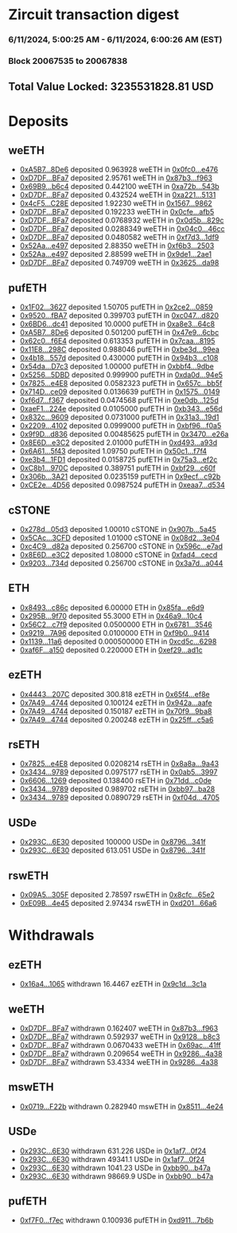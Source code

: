 # Zircuit transaction digest
### 6/11/2024, 5:00:25 AM - 6/11/2024, 6:00:26 AM (EST)
### Block 20067535 to 20067838

## Total Value Locked: 3235531828.81 USD

# Deposits
## weETH
- [0xA5B7...8De6](https://etherscan.io/address/0xA5B7922F058b4675DcE7ACfDC6d43E9b8eC68De6) deposited 0.963928 weETH in [0x0fc0...e476](https://etherscan.io/tx/0xA5B7922F058b4675DcE7ACfDC6d43E9b8eC68De6)
- [0xD7DF...BFa7](https://etherscan.io/address/0xD7DF7E085214743530afF339aFC420c7c720BFa7) deposited 2.95761 weETH in [0x87b3...f963](https://etherscan.io/tx/0xD7DF7E085214743530afF339aFC420c7c720BFa7)
- [0x69B9...b6c4](https://etherscan.io/address/0x69B9014ACDbd2AFA547dE81747c20718BAAeb6c4) deposited 0.442100 weETH in [0xa72b...543b](https://etherscan.io/tx/0x69B9014ACDbd2AFA547dE81747c20718BAAeb6c4)
- [0xD7DF...BFa7](https://etherscan.io/address/0xD7DF7E085214743530afF339aFC420c7c720BFa7) deposited 0.432524 weETH in [0xa221...5131](https://etherscan.io/tx/0xD7DF7E085214743530afF339aFC420c7c720BFa7)
- [0x4cF5...C28E](https://etherscan.io/address/0x4cF5A64B4670B4c468BcAEFd2491967DDCd3C28E) deposited 1.92230 weETH in [0x1567...9862](https://etherscan.io/tx/0x4cF5A64B4670B4c468BcAEFd2491967DDCd3C28E)
- [0xD7DF...BFa7](https://etherscan.io/address/0xD7DF7E085214743530afF339aFC420c7c720BFa7) deposited 0.192233 weETH in [0x0cfe...afb5](https://etherscan.io/tx/0xD7DF7E085214743530afF339aFC420c7c720BFa7)
- [0xD7DF...BFa7](https://etherscan.io/address/0xD7DF7E085214743530afF339aFC420c7c720BFa7) deposited 0.0768932 weETH in [0x0d5b...829c](https://etherscan.io/tx/0xD7DF7E085214743530afF339aFC420c7c720BFa7)
- [0xD7DF...BFa7](https://etherscan.io/address/0xD7DF7E085214743530afF339aFC420c7c720BFa7) deposited 0.0288349 weETH in [0x04c0...46cc](https://etherscan.io/tx/0xD7DF7E085214743530afF339aFC420c7c720BFa7)
- [0xD7DF...BFa7](https://etherscan.io/address/0xD7DF7E085214743530afF339aFC420c7c720BFa7) deposited 0.0480582 weETH in [0xf7d3...1df9](https://etherscan.io/tx/0xD7DF7E085214743530afF339aFC420c7c720BFa7)
- [0x52Aa...e497](https://etherscan.io/address/0x52Aa899454998Be5b000Ad077a46Bbe360F4e497) deposited 2.88350 weETH in [0xf6b3...2503](https://etherscan.io/tx/0x52Aa899454998Be5b000Ad077a46Bbe360F4e497)
- [0x52Aa...e497](https://etherscan.io/address/0x52Aa899454998Be5b000Ad077a46Bbe360F4e497) deposited 2.88599 weETH in [0x9de1...2ae1](https://etherscan.io/tx/0x52Aa899454998Be5b000Ad077a46Bbe360F4e497)
- [0xD7DF...BFa7](https://etherscan.io/address/0xD7DF7E085214743530afF339aFC420c7c720BFa7) deposited 0.749709 weETH in [0x3625...da98](https://etherscan.io/tx/0xD7DF7E085214743530afF339aFC420c7c720BFa7)
## pufETH
- [0x1F02...3627](https://etherscan.io/address/0x1F0203e7d0c9043eE64F7601b46eE3DC16Ec3627) deposited 1.50705 pufETH in [0x2ce2...0859](https://etherscan.io/tx/0x1F0203e7d0c9043eE64F7601b46eE3DC16Ec3627)
- [0x9520...fBA7](https://etherscan.io/address/0x9520F29c6EdCb89cB3100CED14CbabBcBEd0fBA7) deposited 0.399703 pufETH in [0xc047...d820](https://etherscan.io/tx/0x9520F29c6EdCb89cB3100CED14CbabBcBEd0fBA7)
- [0x6BD6...dc41](https://etherscan.io/address/0x6BD6cb2B7bDFeAB6A2782Dd0849f78F6E697dc41) deposited 10.0000 pufETH in [0xa8e3...64c8](https://etherscan.io/tx/0x6BD6cb2B7bDFeAB6A2782Dd0849f78F6E697dc41)
- [0xA5B7...8De6](https://etherscan.io/address/0xA5B7922F058b4675DcE7ACfDC6d43E9b8eC68De6) deposited 0.501200 pufETH in [0x47e9...6cbc](https://etherscan.io/tx/0xA5B7922F058b4675DcE7ACfDC6d43E9b8eC68De6)
- [0x62c0...f6E4](https://etherscan.io/address/0x62c03dE2B9F3e6320748C76B8EeB6dBdCEA8f6E4) deposited 0.613353 pufETH in [0x7caa...8195](https://etherscan.io/tx/0x62c03dE2B9F3e6320748C76B8EeB6dBdCEA8f6E4)
- [0x11E8...298C](https://etherscan.io/address/0x11E8f6525Ae61b59d3B75a5Ddb3D070145DB298C) deposited 0.988046 pufETH in [0xbe3d...99ea](https://etherscan.io/tx/0x11E8f6525Ae61b59d3B75a5Ddb3D070145DB298C)
- [0x4b18...557d](https://etherscan.io/address/0x4b188Ad682Bcf0240202693ACefF8B18aCBF557d) deposited 0.430000 pufETH in [0x94b3...c108](https://etherscan.io/tx/0x4b188Ad682Bcf0240202693ACefF8B18aCBF557d)
- [0x54da...D7c3](https://etherscan.io/address/0x54da6239457db0bf957917553390469F7B56D7c3) deposited 1.00000 pufETH in [0xbbf4...9dbe](https://etherscan.io/tx/0x54da6239457db0bf957917553390469F7B56D7c3)
- [0x5256...5DBD](https://etherscan.io/address/0x525605befabC658A9B222839Fe04184f57885DBD) deposited 0.999900 pufETH in [0xda0d...94e5](https://etherscan.io/tx/0x525605befabC658A9B222839Fe04184f57885DBD)
- [0x7825...e4E8](https://etherscan.io/address/0x7825093a4566cE74CdD4976Ae31506CD6156e4E8) deposited 0.0582323 pufETH in [0x657c...bb5f](https://etherscan.io/tx/0x7825093a4566cE74CdD4976Ae31506CD6156e4E8)
- [0x714D...ce09](https://etherscan.io/address/0x714De73673707c302bcEa76c76dA17C202A7ce09) deposited 0.0136639 pufETH in [0x1575...0149](https://etherscan.io/tx/0x714De73673707c302bcEa76c76dA17C202A7ce09)
- [0xf6d7...f367](https://etherscan.io/address/0xf6d72651C7bb6a11103c7e9bd03a1eBA4a93f367) deposited 0.0474568 pufETH in [0xe0db...125d](https://etherscan.io/tx/0xf6d72651C7bb6a11103c7e9bd03a1eBA4a93f367)
- [0xaeF1...224e](https://etherscan.io/address/0xaeF1Ab153AaA6Eb147CE6566A62A99b0FAD2224e) deposited 0.0105000 pufETH in [0xb343...e56d](https://etherscan.io/tx/0xaeF1Ab153AaA6Eb147CE6566A62A99b0FAD2224e)
- [0x832c...9609](https://etherscan.io/address/0x832c11Ac8d1290280e43EA93b4FFEC4aA64e9609) deposited 0.0731000 pufETH in [0x31a3...19d1](https://etherscan.io/tx/0x832c11Ac8d1290280e43EA93b4FFEC4aA64e9609)
- [0x2209...4102](https://etherscan.io/address/0x2209aB82c9062FB12b447f9eC29B22069C354102) deposited 0.0999000 pufETH in [0xbf96...f0a5](https://etherscan.io/tx/0x2209aB82c9062FB12b447f9eC29B22069C354102)
- [0x9f9D...d836](https://etherscan.io/address/0x9f9Dc982637B04878D8330629cD3A3C1d110d836) deposited 0.00485625 pufETH in [0x3470...e26a](https://etherscan.io/tx/0x9f9Dc982637B04878D8330629cD3A3C1d110d836)
- [0x8E6D...e3C2](https://etherscan.io/address/0x8E6DafE59b7eb43ca0DC86AeaFaF080986Bee3C2) deposited 2.01000 pufETH in [0xd493...a93d](https://etherscan.io/tx/0x8E6DafE59b7eb43ca0DC86AeaFaF080986Bee3C2)
- [0x6A61...5f43](https://etherscan.io/address/0x6A61f16F3C9bCF6A7989A085Ac263eE0ba545f43) deposited 1.09750 pufETH in [0x50c1...f7f4](https://etherscan.io/tx/0x6A61f16F3C9bCF6A7989A085Ac263eE0ba545f43)
- [0xe3b4...1FD1](https://etherscan.io/address/0xe3b43b615500aD2ad63a3B21C9e649b4E2d81FD1) deposited 0.0158725 pufETH in [0x75a3...ef2c](https://etherscan.io/tx/0xe3b43b615500aD2ad63a3B21C9e649b4E2d81FD1)
- [0xC8b1...970C](https://etherscan.io/address/0xC8b13C8276BaeCE3AC692fa87ef7b15B0Fa8970C) deposited 0.389751 pufETH in [0xbf29...c60f](https://etherscan.io/tx/0xC8b13C8276BaeCE3AC692fa87ef7b15B0Fa8970C)
- [0x306b...3A21](https://etherscan.io/address/0x306b5629D35bC5D2Fbd3AB8C975b911dc1783A21) deposited 0.0235159 pufETH in [0x9ecf...c92b](https://etherscan.io/tx/0x306b5629D35bC5D2Fbd3AB8C975b911dc1783A21)
- [0xCE2e...4D56](https://etherscan.io/address/0xCE2e67709418B452d8fCd36a502AF27BDE7d4D56) deposited 0.0987524 pufETH in [0xeaa7...d534](https://etherscan.io/tx/0xCE2e67709418B452d8fCd36a502AF27BDE7d4D56)
## cSTONE
- [0x278d...05d3](https://etherscan.io/address/0x278d9Db7032fFE25C5fCEc6fb517F4E2041805d3) deposited 1.00010 cSTONE in [0x907b...5a45](https://etherscan.io/tx/0x278d9Db7032fFE25C5fCEc6fb517F4E2041805d3)
- [0x5CAc...3CFD](https://etherscan.io/address/0x5CAc404D11250cD241B719487f47e3D720873CFD) deposited 1.01000 cSTONE in [0x08d2...3e04](https://etherscan.io/tx/0x5CAc404D11250cD241B719487f47e3D720873CFD)
- [0xc4C9...d82a](https://etherscan.io/address/0xc4C952863fBC17822b4f02a3Ecf88Fe0BeCBd82a) deposited 0.256700 cSTONE in [0x596c...e7ad](https://etherscan.io/tx/0xc4C952863fBC17822b4f02a3Ecf88Fe0BeCBd82a)
- [0x8E6D...e3C2](https://etherscan.io/address/0x8E6DafE59b7eb43ca0DC86AeaFaF080986Bee3C2) deposited 1.08000 cSTONE in [0xfad4...cecd](https://etherscan.io/tx/0x8E6DafE59b7eb43ca0DC86AeaFaF080986Bee3C2)
- [0x9203...734d](https://etherscan.io/address/0x9203AF1E606Ed873B081130d77a86c67A99F734d) deposited 0.256700 cSTONE in [0x3a7d...a044](https://etherscan.io/tx/0x9203AF1E606Ed873B081130d77a86c67A99F734d)
## ETH
- [0x8493...c86c](https://etherscan.io/address/0x8493eCA71BBe028CE959c760E209E3aD73ecc86c) deposited 6.00000 ETH in [0x85fa...e6d9](https://etherscan.io/tx/0x8493eCA71BBe028CE959c760E209E3aD73ecc86c)
- [0x295B...9f70](https://etherscan.io/address/0x295B4Ed261943b1B0B7F3A88e9C4975F6B489f70) deposited 55.3000 ETH in [0x46a9...10c4](https://etherscan.io/tx/0x295B4Ed261943b1B0B7F3A88e9C4975F6B489f70)
- [0x56C2...c7f9](https://etherscan.io/address/0x56C2a768efDC8Ba5f08AF45e9dEdC8d73334c7f9) deposited 0.0500000 ETH in [0x6781...3546](https://etherscan.io/tx/0x56C2a768efDC8Ba5f08AF45e9dEdC8d73334c7f9)
- [0x9219...7A96](https://etherscan.io/address/0x92190b8506a440760F853026cF6111CAb2227A96) deposited 0.0100000 ETH in [0xf9b0...9414](https://etherscan.io/tx/0x92190b8506a440760F853026cF6111CAb2227A96)
- [0x1139...11a6](https://etherscan.io/address/0x113962f8314628f531605Dd2f041f75ED9Bd11a6) deposited 0.000500000 ETH in [0xcd5c...6298](https://etherscan.io/tx/0x113962f8314628f531605Dd2f041f75ED9Bd11a6)
- [0xaf6F...a150](https://etherscan.io/address/0xaf6F2E871Cdb99d9dF965E89AcE56c05D972a150) deposited 0.220000 ETH in [0xef29...ad1c](https://etherscan.io/tx/0xaf6F2E871Cdb99d9dF965E89AcE56c05D972a150)
## ezETH
- [0x4443...207C](https://etherscan.io/address/0x4443f4BAd92Fa04Ec3FA4A1934A9BED5B18B207C) deposited 300.818 ezETH in [0x65f4...ef8e](https://etherscan.io/tx/0x4443f4BAd92Fa04Ec3FA4A1934A9BED5B18B207C)
- [0x7A49...4744](https://etherscan.io/address/0x7A493Be5c2ce014cD049Bf178a1ac0Db1B434744) deposited 0.100124 ezETH in [0x942a...aafe](https://etherscan.io/tx/0x7A493Be5c2ce014cD049Bf178a1ac0Db1B434744)
- [0x7A49...4744](https://etherscan.io/address/0x7A493Be5c2ce014cD049Bf178a1ac0Db1B434744) deposited 0.150187 ezETH in [0x70f9...9ba8](https://etherscan.io/tx/0x7A493Be5c2ce014cD049Bf178a1ac0Db1B434744)
- [0x7A49...4744](https://etherscan.io/address/0x7A493Be5c2ce014cD049Bf178a1ac0Db1B434744) deposited 0.200248 ezETH in [0x25ff...c5a6](https://etherscan.io/tx/0x7A493Be5c2ce014cD049Bf178a1ac0Db1B434744)
## rsETH
- [0x7825...e4E8](https://etherscan.io/address/0x7825093a4566cE74CdD4976Ae31506CD6156e4E8) deposited 0.0208214 rsETH in [0x8a8a...9a43](https://etherscan.io/tx/0x7825093a4566cE74CdD4976Ae31506CD6156e4E8)
- [0x3434...9789](https://etherscan.io/address/0x34349c5569e7B846c3558961552D2202760A9789) deposited 0.0975177 rsETH in [0x0ab5...3997](https://etherscan.io/tx/0x34349c5569e7B846c3558961552D2202760A9789)
- [0x6606...1269](https://etherscan.io/address/0x660652E1d4525AF032058c93ded9aF13d3a91269) deposited 0.138400 rsETH in [0x71dd...c0de](https://etherscan.io/tx/0x660652E1d4525AF032058c93ded9aF13d3a91269)
- [0x3434...9789](https://etherscan.io/address/0x34349c5569e7B846c3558961552D2202760A9789) deposited 0.989702 rsETH in [0xbb97...ba28](https://etherscan.io/tx/0x34349c5569e7B846c3558961552D2202760A9789)
- [0x3434...9789](https://etherscan.io/address/0x34349c5569e7B846c3558961552D2202760A9789) deposited 0.0890729 rsETH in [0xf04d...4705](https://etherscan.io/tx/0x34349c5569e7B846c3558961552D2202760A9789)
## USDe
- [0x293C...6E30](https://etherscan.io/address/0x293C6937D8D82e05B01335F7B33FBA0c8e256E30) deposited 100000 USDe in [0x8796...341f](https://etherscan.io/tx/0x293C6937D8D82e05B01335F7B33FBA0c8e256E30)
- [0x293C...6E30](https://etherscan.io/address/0x293C6937D8D82e05B01335F7B33FBA0c8e256E30) deposited 613.051 USDe in [0x8796...341f](https://etherscan.io/tx/0x293C6937D8D82e05B01335F7B33FBA0c8e256E30)
## rswETH
- [0x09A5...305F](https://etherscan.io/address/0x09A5aEEA5E285000A453F63F35F03bf15370305F) deposited 2.78597 rswETH in [0x8cfc...65e2](https://etherscan.io/tx/0x09A5aEEA5E285000A453F63F35F03bf15370305F)
- [0xE09B...4e45](https://etherscan.io/address/0xE09B41d2B6e21C9ea87fd20fa9720B08E8894e45) deposited 2.97434 rswETH in [0xd201...66a6](https://etherscan.io/tx/0xE09B41d2B6e21C9ea87fd20fa9720B08E8894e45)
# Withdrawals
## ezETH
- [0x16a4...1065](https://etherscan.io/address/0x16a4068796401fcd0710163CD99c241F19051065) withdrawn 16.4467 ezETH in [0x9c1d...3c1a](https://etherscan.io/tx/0x16a4068796401fcd0710163CD99c241F19051065)
## weETH
- [0xD7DF...BFa7](https://etherscan.io/address/0xD7DF7E085214743530afF339aFC420c7c720BFa7) withdrawn 0.162407 weETH in [0x87b3...f963](https://etherscan.io/tx/0xD7DF7E085214743530afF339aFC420c7c720BFa7)
- [0xD7DF...BFa7](https://etherscan.io/address/0xD7DF7E085214743530afF339aFC420c7c720BFa7) withdrawn 0.592937 weETH in [0x9128...b8c3](https://etherscan.io/tx/0xD7DF7E085214743530afF339aFC420c7c720BFa7)
- [0xD7DF...BFa7](https://etherscan.io/address/0xD7DF7E085214743530afF339aFC420c7c720BFa7) withdrawn 0.0670433 weETH in [0x69ac...41ff](https://etherscan.io/tx/0xD7DF7E085214743530afF339aFC420c7c720BFa7)
- [0xD7DF...BFa7](https://etherscan.io/address/0xD7DF7E085214743530afF339aFC420c7c720BFa7) withdrawn 0.209654 weETH in [0x9286...4a38](https://etherscan.io/tx/0xD7DF7E085214743530afF339aFC420c7c720BFa7)
- [0xD7DF...BFa7](https://etherscan.io/address/0xD7DF7E085214743530afF339aFC420c7c720BFa7) withdrawn 53.4334 weETH in [0x9286...4a38](https://etherscan.io/tx/0xD7DF7E085214743530afF339aFC420c7c720BFa7)
## mswETH
- [0x0719...F22b](https://etherscan.io/address/0x071958c831C50a3d6f3F0AcCaaAe717415C6F22b) withdrawn 0.282940 mswETH in [0x8511...4e24](https://etherscan.io/tx/0x071958c831C50a3d6f3F0AcCaaAe717415C6F22b)
## USDe
- [0x293C...6E30](https://etherscan.io/address/0x293C6937D8D82e05B01335F7B33FBA0c8e256E30) withdrawn 631.226 USDe in [0x1af7...0f24](https://etherscan.io/tx/0x293C6937D8D82e05B01335F7B33FBA0c8e256E30)
- [0x293C...6E30](https://etherscan.io/address/0x293C6937D8D82e05B01335F7B33FBA0c8e256E30) withdrawn 49341.1 USDe in [0x1af7...0f24](https://etherscan.io/tx/0x293C6937D8D82e05B01335F7B33FBA0c8e256E30)
- [0x293C...6E30](https://etherscan.io/address/0x293C6937D8D82e05B01335F7B33FBA0c8e256E30) withdrawn 1041.23 USDe in [0xbb90...b47a](https://etherscan.io/tx/0x293C6937D8D82e05B01335F7B33FBA0c8e256E30)
- [0x293C...6E30](https://etherscan.io/address/0x293C6937D8D82e05B01335F7B33FBA0c8e256E30) withdrawn 98669.9 USDe in [0xbb90...b47a](https://etherscan.io/tx/0x293C6937D8D82e05B01335F7B33FBA0c8e256E30)
## pufETH
- [0xf7F0...f7ec](https://etherscan.io/address/0xf7F018b6dC9739E932158636Da4b2f8e460ff7ec) withdrawn 0.100936 pufETH in [0xd911...7b6b](https://etherscan.io/tx/0xf7F018b6dC9739E932158636Da4b2f8e460ff7ec)
